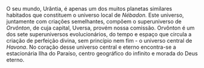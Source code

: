 ﻿O seu mundo, Urântia, é apenas um dos muitos  planetas similares habitados que constituem o universo local de *Nébadon.* Este universo, juntamente com criações semelhantes, compõem o superuniverso de *Orvônton*, de cuja capital, Uversa, provém nossa comissão. Orvônton é um dos sete superuniversos evolucionários, do tempo e espaço que circula a criação de perfeição divina, sem princípio nem fim - o universo central de *Havona*. No coração desse universo central e eterno encontra-se a estacionária Ilha do Paraíso, centro geográfico do infinito e morada do Deus eterno.